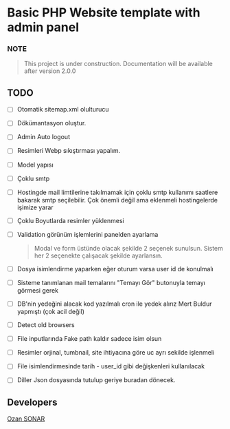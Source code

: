 # Basic PHP Website template with admin panel 

### NOTE

> This project is under construction. Documentation will be available after version 2.0.0

## TODO
- [ ] Otomatik sitemap.xml olulturucu
- [ ] Dökümantasyon oluştur.
- [ ] Admin Auto logout 
- [ ] Resimleri Webp sıkıştırması yapalım.  
- [ ] Model yapısı
- [ ] Çoklu smtp
- [ ] Hostingde mail limtilerine takılmamak için çoklu smtp kullanımı saatlere bakarak smtp seçilebilir. Çok önemli değil ama eklenmeli hostingelerde işimize yarar
- [ ] Çoklu Boyutlarda resimler yüklenmesi
- [ ] Validation görünüm işlemlerini panelden ayarlama
    > Modal ve form üstünde olacak şekilde 2 seçenek sunulsun. Sistem her 2 seçenekte çalışacak şekilde ayarlansın.
- [ ] Dosya isimlendirme yaparken eğer oturum varsa user id de konulmalı
- [ ] Sisteme tanımlanan mail temalarını "Temayı Gör" butonuyla temayı görmesi gerek
- [ ] DB'nin yedeğini alacak kod yazılmalı cron ile yedek alırız Mert Buldur yapmıştı (çok acil değil)
- [ ] Detect old browsers
- [ ] File inputlarında Fake path kaldır sadece isim olsun
- [ ] Resimler orjinal, tumbnail, site ihtiyacına göre uc ayrı sekilde işlenmeli
- [ ] File isimlendirmesinde tarih - user_id gibi değişkenleri kullanılacak
- [ ] Diller Json dosyasında tutulup geriye buradan dönecek.


## Developers

[Ozan SONAR](https://github.com/ozansonar)
